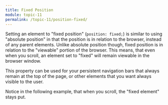 ```yaml
---
title: Fixed Position
module: topic-11
permalink: /topic-11/position-fixed/
---
```


<div class="divider-heading"></div>

Setting an element to "fixed position" (`position: fixed;`) is similar to using "absolute position" in that the position is in relation to the browser, instead of any parent elements. Unlike absolute position though, fixed position is in relation to the "viewable" portion of the browser. This means, that even when you scroll, an element set to "fixed" will remain viewable in the browser window.

This property can be used for your persistent navigation bars that always remain at the top of the page, or other elements that you want always visible to the user.

Notice in the following example, that when you scroll, the "fixed element" stays put.

<div class="codepen-embed">
  <p data-height="600" data-theme-id="30567" data-slug-hash="wvWjwGd" data-default-tab="css,result" data-user="retrog4m3r" data-embed-version="2" data-pen-title="Position, Pt. 3" class="codepen"></p>
</div>
